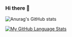 ### Hi there 👋

<!--
**nati-m-afw/nati-m-afw** is a ✨ _special_ ✨ repository because its `README.md` (this file) appears on your GitHub profile.

Here are some ideas to get you started:

- 🔭 I’m currently working on ...
- 🌱 I’m currently learning ...
- 👯 I’m looking to collaborate on ...
- 🤔 I’m looking for help with ...
- 💬 Ask me about ...
- 📫 How to reach me: ...
- 😄 Pronouns: ...
- ⚡ Fun fact: ...
-->
![Anurag's GitHub stats](https://github-readme-stats.vercel.app/api?username=nati-m-afw&show_icons=true&theme=tokyonight)

[![My GitHub Language Stats](https://github-readme-stats.vercel.app/api/top-langs/?username=nati-m-afw&langs_count=15&theme=tokyonight&hide=php)]()
